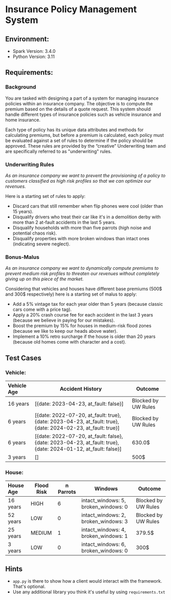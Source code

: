 # Insurance Policy Management System

## Environment:
- Spark Version: 3.4.0
- Python Version: 3.11

## Requirements:
### Background
You are tasked with designing a part of a system for managing insurance policies within an insurance company. The objective is to compute the premium based on the details of a quote request. This system should handle different types of insurance policies such as vehicle insurance and home insurance.

Each type of policy has its unique data attributes and methods for calculating premiums, but before a premium is calculated, each policy must be evaluated against a set of rules to determine if the policy should be approved. These rules are provided by the “creative” Underwriting team and are specifically referred to as "underwriting" rules.


### Underwriting Rules

*As an insurance company we want to prevent the provisioning of a policy to customers classified as high risk profiles so that we can optimize our revenues.*

Here is a starting set of rules to apply:
* Discard cars that still remember when flip phones were cool (older than 15 years).
* Disqualify drivers who treat their car like it's in a demolition derby with more than 2 at-fault accidents in the last 5 years.
* Disqualify households with more than five parrots (high noise and potential chaos risk).
* Disqualify properties with more broken windows than intact ones (indicating severe neglect).


### Bonus-Malus

*As an insurance company we want to dynamically compute premiums to prevent medium risk profiles to threaten our revenues without completely giving up on this piece of the market.*

Considering that vehicles and houses have different base premiums (500$ and 300$ respectively) here is a starting set of malus to apply:
* Add a 5% vintage tax for each year older than 5 years (because classic cars come with a price tag).
* Apply a 20% crash course fee for each accident in the last 3 years (because we believe in paying for our mistakes).
* Boost the premium by 15% for houses in medium-risk flood zones (because we like to keep our heads above water).
* Implement a 10% retro surcharge if the house is older than 20 years (because old homes come with character and a cost).



## Test Cases

### Vehicle:

| Vehicle Age  | Accident History | Outcome |
|:-------------|------------------|--------|
| 16 years     | [{date: 2023-04-23, at_fault: false}] | Blocked by UW Rules |
| 6 years     | [{date: 2022-07-20, at_fault: true},{date: 2023-04-23, at_fault: true},{date: 2024-02-23, at_fault: true}] | Blocked by UW Rules |
| 6 years     | [{date: 2022-07-20, at_fault: false},{date: 2023-04-23, at_fault: true},{date: 2024-01-12, at_fault: false}] | 630.0$ |
| 3 years     | [] | 500$ |

### House:

| House Age  | Flood Risk | n Parrots | Windows | Outcome |
|:---|---|---|---|---|
| 16 years     | HIGH               | 6 | intact_windows: 5, broken_windows: 0 | Blocked by UW Rules |
| 52 years     | LOW                | 0 | intact_windows: 2, broken_windows: 3 | Blocked by UW Rules |
| 25 years     | MEDIUM | 1 | intact_windows: 4, broken_windows: 1 | 379.5$ |
| 3 years     | LOW | 0 | intact_windows: 6, broken_windows: 0 | 300$ |

## Hints
- `app.py` is there to show how a client would interact with the framework. That's optional.
- Use any additional library you think it's useful by using `requirements.txt`
